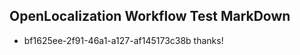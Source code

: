 ## OpenLocalization Workflow Test MarkDown
* bf1625ee-2f91-46a1-a127-af145173c38b thanks!

<!--HONumber=Aug16_HO1-->


